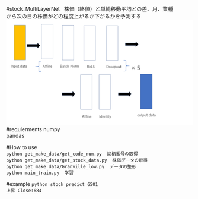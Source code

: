 #stock_MultiLayerNet  
株価（終値）と単純移動平均との差、月、業種  
から次の日の株価がどの程度上がるか下がるかを予測する
![image](./画像.png)  
#requierments 
numpy  
pandas  

#How to use  
`python get_make_data/get_code_num.py  銘柄番号の取得`  
`python get_make_data/get_stock_data.py  株価データの取得`  
`python get_make_data/Granville_low.py  データの整形`  
`python main_train.py  学習`  

#example
`python stock_predict 6501`  
`上昇 Close:684`

